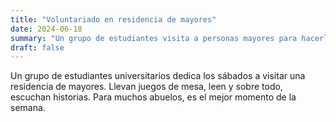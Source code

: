 ```yaml
---
title: "Voluntariado en residencia de mayores"
date: 2024-06-18
summary: "Un grupo de estudiantes visita a personas mayores para hacerles compañía y escuchar sus historias."
draft: false
---
```


Un grupo de estudiantes universitarios dedica los sábados a visitar una residencia de mayores. Llevan juegos de mesa, leen y sobre todo, escuchan historias. Para muchos abuelos, es el mejor momento de la semana.
